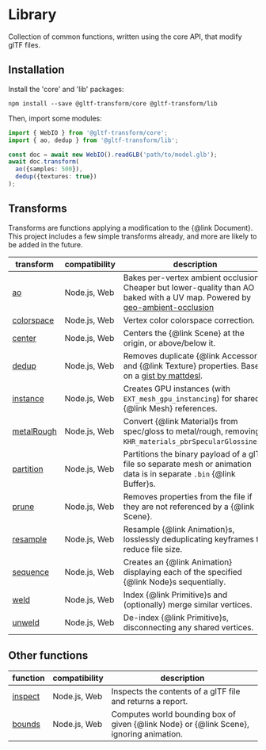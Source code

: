 # Library

Collection of common functions, written using the core API, that modify glTF files.

## Installation

Install the 'core' and 'lib' packages:

```shell
npm install --save @gltf-transform/core @gltf-transform/lib
```

Then, import some modules:

```typescript
import { WebIO } from '@gltf-transform/core';
import { ao, dedup } from '@gltf-transform/lib';

const doc = await new WebIO().readGLB('path/to/model.glb');
await doc.transform(
  ao({samples: 500}),
  dedup({textures: true})
);
```

## Transforms

Transforms are functions applying a modification to the {@link Document}. This project includes a few simple transforms already, and more are likely to be added in the future.

| transform                           | compatibility | description                                                                                                                                                                     |
|-------------------------------------|---------------|---------------------------------------------------------------------------------------------------------------------------------------------------------------------------------|
| [ao](https://github.com/donmccurdy/glTF-Transform/tree/master/packages/lib/src/ao.ts)                 | Node.js, Web  | Bakes per-vertex ambient occlusion. Cheaper but lower-quality than AO baked with a UV map. Powered by [geo-ambient-occlusion](https://github.com/wwwtyro/geo-ambient-occlusion) |
| [colorspace](https://github.com/donmccurdy/glTF-Transform/tree/master/packages/lib/src/colorspace.ts) | Node.js, Web  | Vertex color colorspace correction.                                                                                                                                             |
| [center](https://github.com/donmccurdy/glTF-Transform/tree/master/packages/lib/src/center.ts)         | Node.js, Web  | Centers the {@link Scene} at the origin, or above/below it.                                                                                                                     |
| [dedup](https://github.com/donmccurdy/glTF-Transform/tree/master/packages/lib/src/dedup.ts)           | Node.js, Web  | Removes duplicate {@link Accessor} and {@link Texture} properties. Based on a [gist by mattdesl](https://gist.github.com/mattdesl/aea40285e2d73916b6b9101b36d84da8).            |
| [instance](https://github.com/donmccurdy/glTF-Transform/tree/master/packages/lib/src/instance.ts)     | Node.js, Web  | Creates GPU instances (with `EXT_mesh_gpu_instancing`) for shared {@link Mesh} references.                                                                                   |
| [metalRough](https://github.com/donmccurdy/glTF-Transform/tree/master/packages/lib/src/metal-rough.ts)| Node.js, Web  | Convert {@link Material}s from spec/gloss to metal/rough, removing `KHR_materials_pbrSpecularGlossiness`.                                                                       |
| [partition](https://github.com/donmccurdy/glTF-Transform/tree/master/packages/lib/src/partition.ts)   | Node.js, Web  | Partitions the binary payload of a glTF file so separate mesh or animation data is in separate `.bin` {@link Buffer}s.                                                          |
| [prune](https://github.com/donmccurdy/glTF-Transform/tree/master/packages/lib/src/prune.ts)           | Node.js, Web  | Removes properties from the file if they are not referenced by a {@link Scene}.                                                                                                 |
| [resample](https://github.com/donmccurdy/glTF-Transform/tree/master/packages/lib/src/resample.ts)     | Node.js, Web  | Resample {@link Animation}s, losslessly deduplicating keyframes to reduce file size.                                                                                            |
| [sequence](https://github.com/donmccurdy/glTF-Transform/tree/master/packages/lib/src/sequence.ts)     | Node.js, Web  | Creates an {@link Animation} displaying each of the specified {@link Node}s sequentially.                                                                                       |
| [weld](https://github.com/donmccurdy/glTF-Transform/tree/master/packages/lib/src/weld.ts)             | Node.js, Web  | Index {@link Primitive}s and (optionally) merge similar vertices.                                                                                                               |
| [unweld](https://github.com/donmccurdy/glTF-Transform/tree/master/packages/lib/src/unweld.ts)         | Node.js, Web  | De-index {@link Primitive}s, disconnecting any shared vertices.                                                                                                                 |

## Other functions

| function | compatibility | description |
|----------|---------------|-------------|
| [inspect](https://github.com/donmccurdy/glTF-Transform/tree/master/packages/lib/src/inspect.ts)       | Node.js, Web  | Inspects the contents of a glTF file and returns a report. |
| [bounds](https://github.com/donmccurdy/glTF-Transform/tree/master/packages/lib/src/bounds.ts)       | Node.js, Web  | Computes world bounding box of given {@link Node} or {@link Scene}, ignoring animation. |
